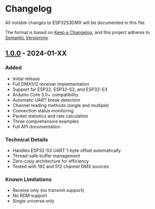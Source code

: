 # Changelog

All notable changes to ESP32S3DMX will be documented in this file.

The format is based on [Keep a Changelog](https://keepachangelog.com/en/1.0.0/),
and this project adheres to [Semantic Versioning](https://semver.org/spec/v2.0.0.html).

## [1.0.0] - 2024-01-XX

### Added
- Initial release
- Full DMX512 receiver implementation
- Support for ESP32, ESP32-S2, and ESP32-S3
- Arduino Core 3.0+ compatibility
- Automatic UART break detection
- Channel reading methods (single and multiple)
- Connection status monitoring
- Packet statistics and rate calculation
- Three comprehensive examples
- Full API documentation

### Technical Details
- Handles ESP32-S3 UART 1-byte offset automatically
- Thread-safe buffer management
- Zero-copy architecture for efficiency
- Tested with 192 and 512 channel DMX sources

### Known Limitations
- Receive only (no transmit support)
- No RDM support
- Single universe only

[1.0.0]: https://github.com/yourusername/ESP32S3DMX/releases/tag/v1.0.0

